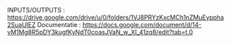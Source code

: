 INPUTS/OUTPUTS : https://drive.google.com/drive/u/0/folders/1VJ8PRYzKxcMCh1nZMuEyppha2SuaUIEZ
Documentatie : https://docs.google.com/document/d/14-vM1Mg8R5pDY3kugfKyNdT0coasJVaN_w_XI_41zq8/edit?tab=t.0

